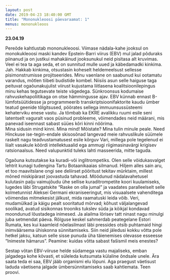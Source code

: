 ```yaml
---
layout: post
date: 2019-04-23 18:40:00 GMT
title: "Mononukleoosi päevaraamat: 1"
menus: mononukleoos
---
```

**23.04.19** 

Pereõde kahtlustab mononukleoosi. Viimase nädala-kahe jooksul on monokukleoosi maski kandev Epstein-Barri viirus (EBV) mul jalad põduraks piinanud ja on justkui mahakäinud jooksunukul neid pisitasa alt kruvimas. Veel ei tea ta aga seda, et on sunnitud mulle uued ja käbedamadki kinkima. Jah. Hakkab kinkima, otsustasin koheselt heldemeelsust sellesse pisimonstrumisse projitseerides. Minu vaenlane on saabunud kui ootamatu varandus, mõtlen tiibeti budistide kombel. 
Niisiis asun selle haiguse taga peituvat ogaõunakujulist viirust kujustama liitlasena koalitsioonilepingus minu kehas tegutsevate teiste vägedega. Sünkroonsus kodumaise rahvuskehapoliitikaga on otse hämmingusse ajav. EBV künnab ennast B-lümfotsüütidesse ja programmeerib transkriptsioonifaktorite kaudu ümber teatud geenide tõlgitsused, pöörates sellega immuunsussüsteemi kehaterviku enese vastu. Ja tõmbab ka EKRE avalikku ruumi esile seni latentselt vaguralt vaos püsinud probleeme, võimendades neid määrani, mis panevad iseennast sabast süües kõri kinni nöörima.  
Mina sidusin mind kinni. Mina mind! Mõistate? Mina tulin minule peale.
Need Hinckuse ise-tegin-endale skisosõnad langevad meie rahvuslikule süümele raskelt nagu teadvustamatusest esile kõrguv Vari, millega pole tegelenud ei liialt vasakule kõõrdi intellektuaalid ega ammugi riigimasinavärgi krigisev ratsionaalsus. Need valupunktid tuleks lahti masseerida, mitte taguda.

Ogaõuna kutsutakse ka kuradi-või inglitrompetiks. Olen selle võidukasvalget lehtrit kunagi tudengina Tartu Botaanikaaias silmanud. Hiljem alles sain aru, et too maavitslane ongi see deliirset pööritust tekitav mürktaim, millest mõned miskipärast joovastuda tahavad. 
Möödunud nädalavahetusel kulutasin palju vaimujõudu ühe sellise kuraditrompetite koori kuulamiseks, lugedes läbi Strugatskite “Raske on olla jumal” ja vaadates paralleelselt selle kolmetunnist Aleksei Germani ekraniseeringut, mis visuaalsete vahenditega võimendas mitmekesist jälkust, mida raamatuski leida võib. Veri, mudamülkad ja käigu pealt sooritatud mõrvad; kõhust väljalangevad soolikad, avatud sisikonnas trooniks tukslev süda ja kõikjal kondavad moondunud lõustadega inimesed. Ja alailma lörisev tatt ninast nagu minulgi juba setmendat päeva. Rõlguse keskel sahmerdab peategelane Estori Rumata, kes kui kaamleid nõelasilmast läbi pressides otsib puhtamaid hingi inimväärsema ühiskonna sünnitamiseks. Siin neid jäledusi kokku võtta pole hetkel jaksu, katsun selle sisse punuda üha täienemises olevasse esseesse “Inimeste hämarus”. Peamine: kuidas võtta sabast fašismil meis enestes?

Sestap võtan EBV-viiruse helde südamega vastu majaliseks, emban jalgadega kohe kõvasti, et süleleda kutsumata külaline õndsale unele. Ära saata teda ei saa, EBV jääb organismi elu lõpuni. Aga praegust väetisust laduda väetisena jalgade ümbersünnitamiseks saab kahtlemata. Teen proovi.   
